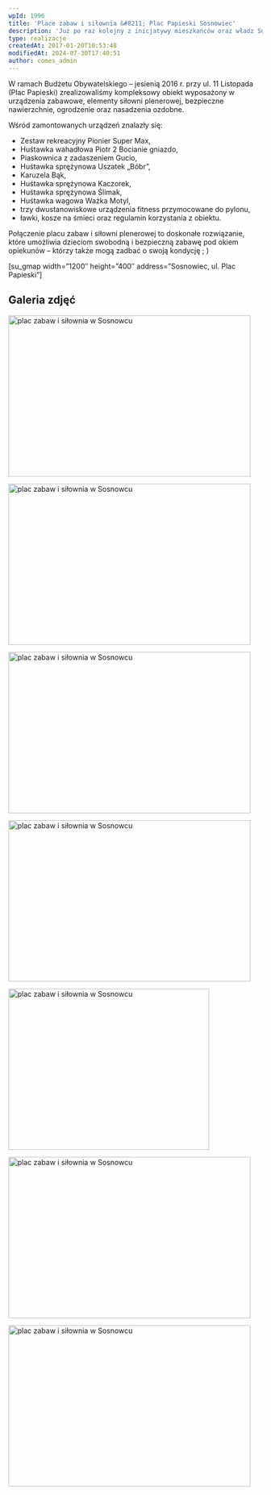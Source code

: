```yaml
---
wpId: 1996
title: 'Place zabaw i siłownia &#8211; Plac Papieski Sosnowiec'
description: 'Już po raz kolejny z inicjatywy mieszkańców oraz władz Sosnowca powstał nowoczesny i bezpieczny plac zabaw oraz siłownia plenerowa.'
type: realizacje
createdAt: 2017-01-20T10:53:48
modifiedAt: 2024-07-30T17:40:51
author: comes_admin
---
```



W ramach Budżetu Obywatelskiego – jesienią 2016 r. przy ul. 11 Listopada (Plac Papieski) zrealizowaliśmy kompleksowy obiekt wyposażony w urządzenia zabawowe, elementy siłowni plenerowej, bezpieczne nawierzchnie, ogrodzenie oraz nasadzenia ozdobne.

Wśród zamontowanych urządzeń znalazły się:

*   Zestaw rekreacyjny Pionier Super Max,
*   Huśtawka wahadłowa Piotr 2 Bocianie gniazdo,
*   Piaskownica z zadaszeniem Gucio,
*   Huśtawka sprężynowa Uszatek „Bóbr”,
*   Karuzela Bąk,
*   Huśtawka sprężynowa Kaczorek,
*   Huśtawka sprężynowa Ślimak,
*   Huśtawka wagowa Ważka Motyl,
*   trzy dwustanowiskowe urządzenia fitness przymocowane do pylonu,
*   ławki, kosze na śmieci oraz regulamin korzystania z obiektu.

Połączenie placu zabaw i siłowni plenerowej to doskonałe rozwiązanie, które umożliwia dzieciom swobodną i bezpieczną zabawę pod okiem opiekunów – którzy także mogą zadbać o swoją kondycję ; )

\[su\_gmap width=”1200″ height=”400″ address=”Sosnowiec, ul. Plac Papieski”\]

## Galeria zdjęć

[<img loading="lazy" decoding="async" width="480" height="320" src="/images/realizacje/place-zabaw-i-silownia-plac-papieski-sosnowiec/plac-zabaw-i-silownia-plac-papieski-sosnowiec-1-480x320.jpg" alt="plac zabaw i siłownia w Sosnowcu" srcset="/images/realizacje/place-zabaw-i-silownia-plac-papieski-sosnowiec/plac-zabaw-i-silownia-plac-papieski-sosnowiec-1-480x320.jpg 480w, /images/realizacje/place-zabaw-i-silownia-plac-papieski-sosnowiec/plac-zabaw-i-silownia-plac-papieski-sosnowiec-1-220x147.jpg 220w, /images/realizacje/place-zabaw-i-silownia-plac-papieski-sosnowiec/plac-zabaw-i-silownia-plac-papieski-sosnowiec-1-650x434.jpg 650w, /images/realizacje/place-zabaw-i-silownia-plac-papieski-sosnowiec/plac-zabaw-i-silownia-plac-papieski-sosnowiec-1-768x513.jpg 768w, /images/realizacje/place-zabaw-i-silownia-plac-papieski-sosnowiec/plac-zabaw-i-silownia-plac-papieski-sosnowiec-1-230x154.jpg 230w, /images/realizacje/place-zabaw-i-silownia-plac-papieski-sosnowiec/plac-zabaw-i-silownia-plac-papieski-sosnowiec-1-240x160.jpg 240w, /images/realizacje/place-zabaw-i-silownia-plac-papieski-sosnowiec/plac-zabaw-i-silownia-plac-papieski-sosnowiec-1.jpg 800w" sizes="(max-width: 480px) 100vw, 480px" />](https://comes.pl/realizacje/place-zabaw-i-silownia-plac-papieski-sosnowiec/plac-zabaw-i-silownia-plac-papieski-sosnowiec-1/)

[<img loading="lazy" decoding="async" width="480" height="320" src="/images/realizacje/place-zabaw-i-silownia-plac-papieski-sosnowiec/plac-zabaw-i-silownia-plac-papieski-sosnowiec-2-480x320.jpg" alt="plac zabaw i siłownia w Sosnowcu" srcset="/images/realizacje/place-zabaw-i-silownia-plac-papieski-sosnowiec/plac-zabaw-i-silownia-plac-papieski-sosnowiec-2-480x320.jpg 480w, /images/realizacje/place-zabaw-i-silownia-plac-papieski-sosnowiec/plac-zabaw-i-silownia-plac-papieski-sosnowiec-2-220x147.jpg 220w, /images/realizacje/place-zabaw-i-silownia-plac-papieski-sosnowiec/plac-zabaw-i-silownia-plac-papieski-sosnowiec-2-650x434.jpg 650w, /images/realizacje/place-zabaw-i-silownia-plac-papieski-sosnowiec/plac-zabaw-i-silownia-plac-papieski-sosnowiec-2-768x513.jpg 768w, /images/realizacje/place-zabaw-i-silownia-plac-papieski-sosnowiec/plac-zabaw-i-silownia-plac-papieski-sosnowiec-2-230x154.jpg 230w, /images/realizacje/place-zabaw-i-silownia-plac-papieski-sosnowiec/plac-zabaw-i-silownia-plac-papieski-sosnowiec-2-240x160.jpg 240w, /images/realizacje/place-zabaw-i-silownia-plac-papieski-sosnowiec/plac-zabaw-i-silownia-plac-papieski-sosnowiec-2.jpg 800w" sizes="(max-width: 480px) 100vw, 480px" />](https://comes.pl/realizacje/place-zabaw-i-silownia-plac-papieski-sosnowiec/plac-zabaw-i-silownia-plac-papieski-sosnowiec-2/)

[<img loading="lazy" decoding="async" width="480" height="320" src="/images/realizacje/place-zabaw-i-silownia-plac-papieski-sosnowiec/plac-zabaw-i-silownia-plac-papieski-sosnowiec-3-480x320.jpg" alt="plac zabaw i siłownia w Sosnowcu" srcset="/images/realizacje/place-zabaw-i-silownia-plac-papieski-sosnowiec/plac-zabaw-i-silownia-plac-papieski-sosnowiec-3-480x320.jpg 480w, /images/realizacje/place-zabaw-i-silownia-plac-papieski-sosnowiec/plac-zabaw-i-silownia-plac-papieski-sosnowiec-3-220x147.jpg 220w, /images/realizacje/place-zabaw-i-silownia-plac-papieski-sosnowiec/plac-zabaw-i-silownia-plac-papieski-sosnowiec-3-650x434.jpg 650w, /images/realizacje/place-zabaw-i-silownia-plac-papieski-sosnowiec/plac-zabaw-i-silownia-plac-papieski-sosnowiec-3-768x513.jpg 768w, /images/realizacje/place-zabaw-i-silownia-plac-papieski-sosnowiec/plac-zabaw-i-silownia-plac-papieski-sosnowiec-3-230x154.jpg 230w, /images/realizacje/place-zabaw-i-silownia-plac-papieski-sosnowiec/plac-zabaw-i-silownia-plac-papieski-sosnowiec-3-240x160.jpg 240w, /images/realizacje/place-zabaw-i-silownia-plac-papieski-sosnowiec/plac-zabaw-i-silownia-plac-papieski-sosnowiec-3.jpg 800w" sizes="(max-width: 480px) 100vw, 480px" />](https://comes.pl/realizacje/place-zabaw-i-silownia-plac-papieski-sosnowiec/plac-zabaw-i-silownia-plac-papieski-sosnowiec-3/)

[<img loading="lazy" decoding="async" width="480" height="320" src="/images/realizacje/place-zabaw-i-silownia-plac-papieski-sosnowiec/plac-zabaw-i-silownia-plac-papieski-sosnowiec-4-480x320.jpg" alt="plac zabaw i siłownia w Sosnowcu" srcset="/images/realizacje/place-zabaw-i-silownia-plac-papieski-sosnowiec/plac-zabaw-i-silownia-plac-papieski-sosnowiec-4-480x320.jpg 480w, /images/realizacje/place-zabaw-i-silownia-plac-papieski-sosnowiec/plac-zabaw-i-silownia-plac-papieski-sosnowiec-4-220x147.jpg 220w, /images/realizacje/place-zabaw-i-silownia-plac-papieski-sosnowiec/plac-zabaw-i-silownia-plac-papieski-sosnowiec-4-650x434.jpg 650w, /images/realizacje/place-zabaw-i-silownia-plac-papieski-sosnowiec/plac-zabaw-i-silownia-plac-papieski-sosnowiec-4-768x513.jpg 768w, /images/realizacje/place-zabaw-i-silownia-plac-papieski-sosnowiec/plac-zabaw-i-silownia-plac-papieski-sosnowiec-4-230x154.jpg 230w, /images/realizacje/place-zabaw-i-silownia-plac-papieski-sosnowiec/plac-zabaw-i-silownia-plac-papieski-sosnowiec-4-240x160.jpg 240w, /images/realizacje/place-zabaw-i-silownia-plac-papieski-sosnowiec/plac-zabaw-i-silownia-plac-papieski-sosnowiec-4.jpg 800w" sizes="(max-width: 480px) 100vw, 480px" />](https://comes.pl/realizacje/place-zabaw-i-silownia-plac-papieski-sosnowiec/plac-zabaw-i-silownia-plac-papieski-sosnowiec-4/)

[<img loading="lazy" decoding="async" width="398" height="320" src="/images/realizacje/place-zabaw-i-silownia-plac-papieski-sosnowiec/plac-zabaw-i-silownia-plac-papieski-sosnowiec-5-398x320.jpg" alt="plac zabaw i siłownia w Sosnowcu" srcset="/images/realizacje/place-zabaw-i-silownia-plac-papieski-sosnowiec/plac-zabaw-i-silownia-plac-papieski-sosnowiec-5-398x320.jpg 398w, /images/realizacje/place-zabaw-i-silownia-plac-papieski-sosnowiec/plac-zabaw-i-silownia-plac-papieski-sosnowiec-5-220x177.jpg 220w, /images/realizacje/place-zabaw-i-silownia-plac-papieski-sosnowiec/plac-zabaw-i-silownia-plac-papieski-sosnowiec-5-650x522.jpg 650w, /images/realizacje/place-zabaw-i-silownia-plac-papieski-sosnowiec/plac-zabaw-i-silownia-plac-papieski-sosnowiec-5-768x617.jpg 768w, /images/realizacje/place-zabaw-i-silownia-plac-papieski-sosnowiec/plac-zabaw-i-silownia-plac-papieski-sosnowiec-5-230x185.jpg 230w, /images/realizacje/place-zabaw-i-silownia-plac-papieski-sosnowiec/plac-zabaw-i-silownia-plac-papieski-sosnowiec-5-199x160.jpg 199w, /images/realizacje/place-zabaw-i-silownia-plac-papieski-sosnowiec/plac-zabaw-i-silownia-plac-papieski-sosnowiec-5.jpg 800w" sizes="(max-width: 398px) 100vw, 398px" />](https://comes.pl/realizacje/place-zabaw-i-silownia-plac-papieski-sosnowiec/plac-zabaw-i-silownia-plac-papieski-sosnowiec-5/)

[<img loading="lazy" decoding="async" width="480" height="320" src="/images/realizacje/place-zabaw-i-silownia-plac-papieski-sosnowiec/plac-zabaw-i-silownia-plac-papieski-sosnowiec-6-480x320.jpg" alt="plac zabaw i siłownia w Sosnowcu" srcset="/images/realizacje/place-zabaw-i-silownia-plac-papieski-sosnowiec/plac-zabaw-i-silownia-plac-papieski-sosnowiec-6-480x320.jpg 480w, /images/realizacje/place-zabaw-i-silownia-plac-papieski-sosnowiec/plac-zabaw-i-silownia-plac-papieski-sosnowiec-6-220x147.jpg 220w, /images/realizacje/place-zabaw-i-silownia-plac-papieski-sosnowiec/plac-zabaw-i-silownia-plac-papieski-sosnowiec-6-650x434.jpg 650w, /images/realizacje/place-zabaw-i-silownia-plac-papieski-sosnowiec/plac-zabaw-i-silownia-plac-papieski-sosnowiec-6-768x513.jpg 768w, /images/realizacje/place-zabaw-i-silownia-plac-papieski-sosnowiec/plac-zabaw-i-silownia-plac-papieski-sosnowiec-6-230x154.jpg 230w, /images/realizacje/place-zabaw-i-silownia-plac-papieski-sosnowiec/plac-zabaw-i-silownia-plac-papieski-sosnowiec-6-240x160.jpg 240w, /images/realizacje/place-zabaw-i-silownia-plac-papieski-sosnowiec/plac-zabaw-i-silownia-plac-papieski-sosnowiec-6.jpg 800w" sizes="(max-width: 480px) 100vw, 480px" />](https://comes.pl/realizacje/place-zabaw-i-silownia-plac-papieski-sosnowiec/plac-zabaw-i-silownia-plac-papieski-sosnowiec-6/)

[<img loading="lazy" decoding="async" width="480" height="320" src="/images/realizacje/place-zabaw-i-silownia-plac-papieski-sosnowiec/plac-zabaw-i-silownia-plac-papieski-sosnowiec-7-480x320.jpg" alt="plac zabaw i siłownia w Sosnowcu" srcset="/images/realizacje/place-zabaw-i-silownia-plac-papieski-sosnowiec/plac-zabaw-i-silownia-plac-papieski-sosnowiec-7-480x320.jpg 480w, /images/realizacje/place-zabaw-i-silownia-plac-papieski-sosnowiec/plac-zabaw-i-silownia-plac-papieski-sosnowiec-7-220x147.jpg 220w, /images/realizacje/place-zabaw-i-silownia-plac-papieski-sosnowiec/plac-zabaw-i-silownia-plac-papieski-sosnowiec-7-650x434.jpg 650w, /images/realizacje/place-zabaw-i-silownia-plac-papieski-sosnowiec/plac-zabaw-i-silownia-plac-papieski-sosnowiec-7-768x513.jpg 768w, /images/realizacje/place-zabaw-i-silownia-plac-papieski-sosnowiec/plac-zabaw-i-silownia-plac-papieski-sosnowiec-7-230x154.jpg 230w, /images/realizacje/place-zabaw-i-silownia-plac-papieski-sosnowiec/plac-zabaw-i-silownia-plac-papieski-sosnowiec-7-240x160.jpg 240w, /images/realizacje/place-zabaw-i-silownia-plac-papieski-sosnowiec/plac-zabaw-i-silownia-plac-papieski-sosnowiec-7.jpg 800w" sizes="(max-width: 480px) 100vw, 480px" />](https://comes.pl/realizacje/place-zabaw-i-silownia-plac-papieski-sosnowiec/plac-zabaw-i-silownia-plac-papieski-sosnowiec-7/)